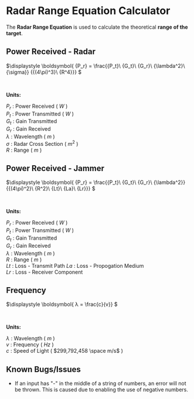 # Radar Range Equation Calculator
The **Radar Range Equation** is used to calculate the theoretical **range of the target**.



## Power Received - Radar
$\displaystyle \boldsymbol{
{P_r} = \frac{{P_t}\ {G_t}\ {G_r}\ {\lambda^2}\ {\sigma}} {{(4\pi)^3}\ {R^4}}}
$

<br>
<p style="margin-bottom: 5px;"><b>Units:</b></p>

$P_r$ : Power Received ( $W$ )  
$P_t$ : Power Transmitted ( $W$ )  
$G_t$ : Gain Transmitted  
$G_r$ : Gain Received  
$λ$ : Wavelength ( $m$ )  
$σ$ : Radar Cross Section ( $m^2$ )  
$R$ : Range ( $m$ )  


## Power Received - Jammer
$\displaystyle \boldsymbol{
{P_r} = \frac{{P_t}\ {G_t}\ {G_r}\ {\lambda^2}} {{(4\pi)^2}\ {R^2}\ {Lt}\ {La}\ {Lr}}}
$

<br>
<p style="margin-bottom: 5px;"><b>Units:</b></p>

$P_r$ : Power Received ( $W$ )  
$P_t$ : Power Transmitted ( $W$ )  
$G_t$ : Gain Transmitted  
$G_r$ : Gain Received  
$λ$ : Wavelength ( $m$ )  
$R$ : Range ( $m$ )  
$Lt$ : Loss - Transmit Path
$La$ : Loss - Propogation Medium  
$Lr$ : Loss - Receiver Component 


## Frequency
$\displaystyle \boldsymbol{
λ = \frac{c}{v}}
$

<br>
<p style="margin-bottom: 5px;"><b>Units:</b></p>

$λ$ : Wavelength ( $m$ )  
$v$ : Frequency ( $Hz$ )  
$c$ : Speed of Light ( $299,792,458 \space m/s$ )  


## Known Bugs/Issues
- If an input has "-" in the middle of a string of numbers, an error will not be thrown. This is caused due to enabling the use of negative numbers.